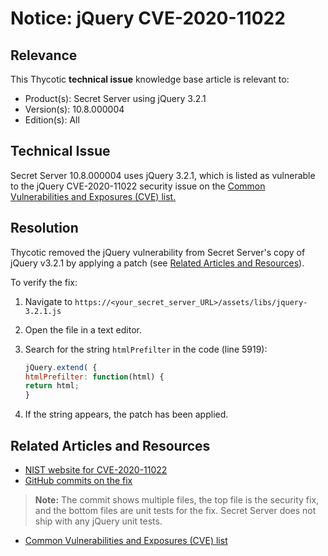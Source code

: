 [title]: # (Notice: jQuery CVE-2020-11022)
[tags]: # (troubleshooting, workaround, notice, jquery, cve)
[priority]: # (1000)

# Notice: jQuery CVE-2020-11022

## Relevance

This Thycotic **technical issue** knowledge base article is relevant to:

- Product(s): Secret Server using jQuery 3.2.1
- Version(s): 10.8.000004
- Edition(s): All

## Technical Issue

Secret Server 10.8.000004 uses jQuery 3.2.1, which is listed as vulnerable to the jQuery CVE-2020-11022 security issue on the [Common Vulnerabilities and Exposures (CVE) list.](https://cve.mitre.org/)

## Resolution

Thycotic removed the jQuery vulnerability from Secret Server's copy of jQuery v3.2.1 by applying a patch (see [Related Articles and Resources](#related-articles-and-resources)).

To verify the fix:

1. Navigate to  `https://<your_secret_server_URL>/assets/libs/jquery-3.2.1.js`

1. Open the file in a text editor.

1. Search for the string `htmlPrefilter` in the code (line 5919):

   ``` javascript
   jQuery.extend( {
   htmlPrefilter: function(html) {
   return html;
   }
   ```

1. If the string appears, the patch has been applied.

## Related Articles and Resources

- [NIST website for CVE-2020-11022](https://nvd.nist.gov/vuln/detail/CVE-2020-11022)
- [GitHub commits on the fix](https://github.com/jquery/jquery/commit/90fed4b453a5becdb7f173d9e3c1492390a1441f)

> **Note:** The commit shows multiple files, the top file is the security fix, and the bottom files are unit tests for the fix. Secret Server does not ship with any jQuery unit tests.

- [Common Vulnerabilities and Exposures (CVE) list](https://cve.mitre.org/)